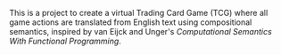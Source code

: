 This is a project to create a virtual Trading Card Game (TCG) where all game actions are translated from English text using compositional semantics, inspired by van Eijck and Unger's <i>Computational Semantics With Functional Programming</i>. 

